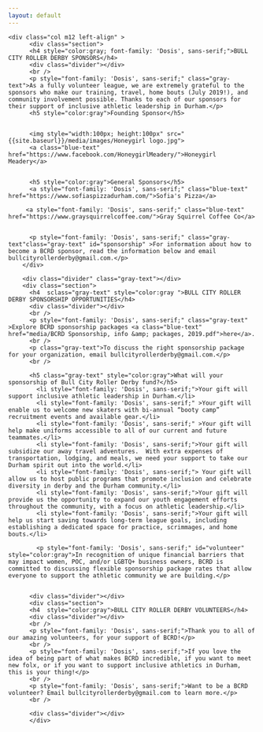 ```yaml
---
layout: default
---
```



  <div  class="container">
  <div class="section">
  <div class="row">

    <div class="col m12 left-align" >
          <div class="section">
          <h4 style="color:gray; font-family: 'Dosis', sans-serif;">BULL CITY ROLLER DERBY SPONSORS</h4>
          <div class="divider"></div>
          <br />
          <p style="font-family: 'Dosis', sans-serif;" class="gray-text">As a fully volunteer league, we are extremely grateful to the sponsors who make our training, travel, home bouts (July 2019!), and community involvement possible. Thanks to each of our sponsors for their support of inclusive athletic leadership in Durham.</p>
          <h5 style="color:gray">Founding Sponsor</h5>


          <img style="width:100px; height:100px" src="{{site.baseurl}}/media/images/Honeygirl logo.jpg">
          <a class="blue-text" href="https://www.facebook.com/HoneygirlMeadery/">Honeygirl Meadery</a>


          <h5 style="color:gray">General Sponsors</h5>
          <a style="font-family: 'Dosis', sans-serif;" class="blue-text" href="https://www.sofiaspizzadurham.com/">Sofia's Pizza</a>

         <a style="font-family: 'Dosis', sans-serif;" class="blue-text" href="https://www.graysquirrelcoffee.com/">Gray Squirrel Coffee Co</a>


          <p style="font-family: 'Dosis', sans-serif;" class="gray-text"class="gray-text" id="sponsorship" >For information about how to become a BCRD sponsor, read the information below and email bullcityrollerderby@gmail.com.</p>
        </div>

        <div class="divider" class="gray-text"></div>
        <div class="section">
          <h4  sclass="gray-text" style="color:gray ">BULL CITY ROLLER DERBY SPONSORSHIP OPPORTUNITIES</h4>
          <div class="divider"></div>
          <br />
          <p style="font-family: 'Dosis', sans-serif;" class="gray-text" >Explore BCRD sponsorship packages <a class="blue-text" href="media/BCRD Sponsorship, info &amp; packages, 2019.pdf">here</a>.
          <br />
          <p class="gray-text">To discuss the right sponsorship package for your organization, email bullcityrollerderby@gmail.com.</p>
          <br />

          <h5 class="gray-text" style="color:gray">What will your sponsorship of Bull City Roller Derby fund?</h5>
            <li style="font-family: 'Dosis', sans-serif;">Your gift will support inclusive athletic leadership in Durham.</li>
            <li style="font-family: 'Dosis', sans-serif;" >Your gift will enable us to welcome new skaters with bi-annual “booty camp” recruitment events and available gear.</li>
            <li style="font-family: 'Dosis', sans-serif;" >Your gift will help make uniforms accessible to all of our current and future teammates.</li>
            <li style="font-family: 'Dosis', sans-serif;">Your gift will subsidize our away travel adventures.  With extra expenses of transportation, lodging, and meals, we need your support to take our Durham spirit out into the world.</li>
            <li style="font-family: 'Dosis', sans-serif;"> Your gift will allow us to host public programs that promote inclusion and celebrate diversity in derby and the Durham community.</li>
            <li style="font-family: 'Dosis', sans-serif;">Your gift will provide us the opportunity to expand our youth engagement efforts throughout the community, with a focus on athletic leadership.</li>
            <li style="font-family: 'Dosis', sans-serif;">Your gift will help us start saving towards long-term league goals, including establishing a dedicated space for practice, scrimmages, and home bouts.</li>

            <p style="font-family: 'Dosis', sans-serif;" id="volunteer" style="color:gray">In recognition of unique financial barriers that may impact women, POC, and/or LGBTQ+ business owners, BCRD is committed to discussing flexible sponsorship package rates that allow everyone to support the athletic community we are building.</p>


          <div class="divider"></div>
          <div class="section">
          <h4  style="color:gray">BULL CITY ROLLER DERBY VOLUNTEERS</h4>
          <div class="divider"></div>
          <br />
          <p style="font-family: 'Dosis', sans-serif;">Thank you to all of our amazing volunteers, for your support of BCRD!</p>
          <br />
          <p style="font-family: 'Dosis', sans-serif;">If you love the idea of being part of what makes BCRD incredible, if you want to meet new folx, or if you want to support inclusive athletics in Durham, this is your thing!</p>
          <br />
          <p style="font-family: 'Dosis', sans-serif;">Want to be a BCRD volunteer? Email bullcityrollerderby@gmail.com to learn more.</p>
          <br />

          <div class="divider"></div>
          </div>
